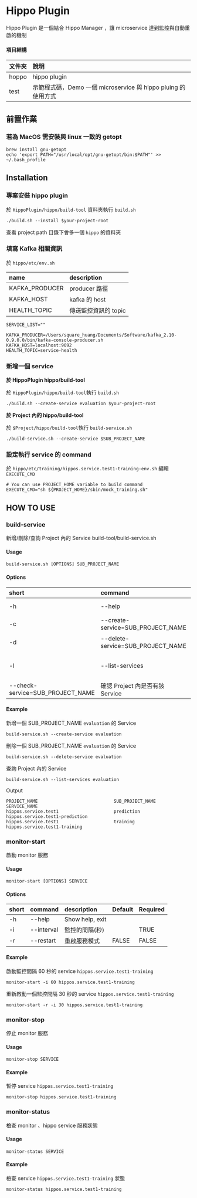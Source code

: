 # Hippo Plugin

Hippo Plugin 是一個結合 Hippo Manager ，讓 microservice 達到監控與自動重啟的機制

#### 項目結構

| 文件夾        |     說明     |
| :----------- | :-----------|
| hoppo | hippo plugin |
| test | 示範程式碼，Demo 一個 microservice 與 hippo pluing 的使用方式|

## 前置作業

### 若為 MacOS 需安裝與 linux 一致的 getopt

```shell=
brew install gnu-getopt
echo 'export PATH="/usr/local/opt/gnu-getopt/bin:$PATH"' >> ~/.bash_profile
```

## Installation

### 專案安裝 hippo plugin

於 `HippoPlugin/hippo/build-tool` 資料夾執行 `build.sh`

```shell=
./build.sh --install $your-project-root
```

查看 project path 目錄下會多一個 `hippo` 的資料夾


### 填寫 Kafka 相關資訊

於 `hippo/etc/env.sh`

| name        |     description     |
| :----------- | :-----------|
| KAFKA_PRODUCER | producer 路徑 |
| KAFKA_HOST | kafka 的 host |
| HEALTH_TOPIC | 傳送監控資訊的 topic |

```shell
SERVICE_LIST=""

KAFKA_PRODUCER=/Users/square_huang/Documents/Software/kafka_2.10-0.9.0.0/bin/kafka-console-producer.sh
KAFKA_HOST=localhost:9092
HEALTH_TOPIC=service-health
```

### 新增一個 service

**於 HippoPlugin hippo/build-tool**

於 `HippoPlugin/hippo/build-tool`執行 `build.sh`

```shell=
./build.sh --create-service evaluation $your-project-root
```

**於 Project 內的 hippo/build-tool**

於 `$Project/hippo/build-tool`執行 `build-service.sh`

```shell=
./build-service.sh --create-service $SUB_PROJECT_NAME
```

### 設定執行 service 的 command

於 `hippo/etc/training/hippos.service.test1-training-env.sh` 編輯 `EXECUTE_CMD`

```shell
# You can use PROJECT_HOME variable to build command
EXECUTE_CMD="sh ${PROJECT_HOME}/sbin/mock_training.sh"
```


## HOW TO USE

### build-service

新增/刪除/查詢 Project 內的 Service
build-tool/build-service.sh

#### Usage

```shell
build-service.sh [OPTIONS] SUB_PROJECT_NAME
```

#### Options

| short | command                   | description                                                                                                                                                                                                        | Default | Required |
| :---- | :------------------------ | :--------------------------------------------------------------------------------------------------------------- | :----- | :-----                                                                                                |
| -h    | --help                    | Show help, exit                                                                                                                                                                                                    |        |        |
| -c    | --create-service=SUB_PROJECT_NAME       | 新增一個 service        |        |FALSE   |
| -d    | --delete-service=SUB_PROJECT_NAME       | 刪除一個 Service        |        |FALSE   |
| -l    | --list-services                         | 列出 Project 內的 Service        |        |FALSE   |
| --check-service=SUB_PROJECT_NAME                | 確認 Project 內是否有該 Service        |        |FALSE   |


#### Example

新增一個 SUB_PROJECT_NAME `evaluation` 的 Service

```shell=
build-service.sh --create-service evaluation
```

刪除一個 SUB_PROJECT_NAME `evaluation` 的 Service

```shell=
build-service.sh --delete-service evaluation
```

查詢 Project 內的 Service

```shell=
build-service.sh --list-services evaluation
```

Output

```shell=
PROJECT_NAME                             SUB_PROJECT_NAME                         SERVICE_NAME
hippos.service.test1                     prediction                               hippos.service.test1-prediction
hippos.service.test1                     training                                 hippos.service.test1-training
```

### monitor-start

啟動 monitor 服務

#### Usage

```shell
monitor-start [OPTIONS] SERVICE
```



#### Options

| short | command                   | description                                                                                                                                                                                                        | Default | Required |
| :---- | :------------------------ | :--------------------------------------------------------------------------------------------------------------- | :----- | :-----                                                                                                |
| -h    | --help                    | Show help, exit                                                                                                                                                                                                    |        |        |
| -i    | --interval                 | 監控的間隔(秒)                                                                                                                                                                                        |        |TRUE   |
|-r     | --restart                  | 重啟服務模式        |FALSE   |FALSE   |


#### Example

啟動監控間隔 60 秒的 service `hippos.service.test1-training`

```shell=
monitor-start -i 60 hippos.service.test1-training
```

重新啟動一個監控間隔 30 秒的 service `hippos.service.test1-training`

```shell
monitor-start -r -i 30 hippos.service.test1-training
```

### monitor-stop

停止 monitor 服務

#### Usage

```shell
monitor-stop SERVICE
```

#### Example

暫停 service `hippos.service.test1-training`

```shell
monitor-stop hippos.service.test1-training
```


### monitor-status

檢查 monitor 、hippo service 服務狀態

#### Usage

```shell
monitor-status SERVICE
```

#### Example

檢查 service `hippos.service.test1-training` 狀態

```shell
monitor-status hippos.service.test1-training
```
